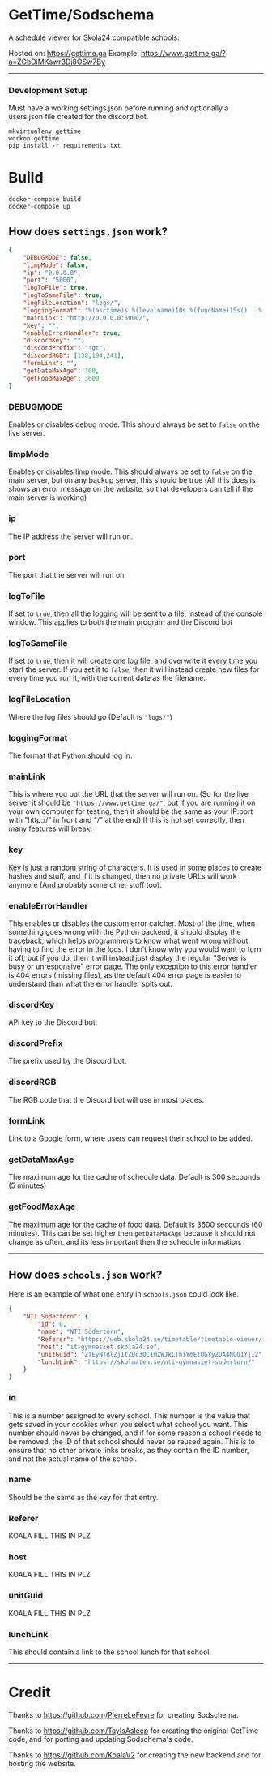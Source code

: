 # GetTime/Sodschema
A schedule viewer for Skola24 compatible schools.

Hosted on: https://gettime.ga
Example: https://www.gettime.ga/?a=ZGbDiMKswr3Dj8OSw7By

***

### Development Setup

Must have a working settings.json before running and optionally a users.json file created for  the discord bot.

```shell script
mkvirtualenv gettime
workon gettime
pip install -r requirements.txt
```

# Build
```shell script
docker-compose build
docker-compose up
```

## How does `settings.json` work?

```json
{
    "DEBUGMODE": false,
    "limpMode": false,
    "ip": "0.0.0.0",
    "port": "5000",
    "logToFile": true,
    "logToSameFile": true,
    "logFileLocation": "logs/",
    "loggingFormat": "%(asctime)s %(levelname)10s %(funcName)15s() : %(message)s",
    "mainLink": "http://0.0.0.0:5000/",
    "key": "",
    "enableErrorHandler": true,
    "discordKey": "",
    "discordPrefix": "!gt",
    "discordRGB": [138,194,241],
    "formLink": "",
    "getDataMaxAge": 300,
    "getFoodMaxAge": 3600
}
```

### DEBUGMODE
Enables or disables debug mode. This should always be set to `false` on the live server.

### limpMode
Enables or disables limp mode. This should always be set to `false` on the main server, but on any backup server, this should be true (All this does is shows an error message on the website, so that developers can tell if the main server is working)

### ip
The IP address the server will run on.

### port
The port that the server will run on.

### logToFile
If set to `true`, then all the logging will be sent to a file, instead of the console window. This applies to both the main program and the Discord bot

### logToSameFile
If set to `true`, then it will create one log file, and overwrite it every time you start the server. If you set it to `false`, then it will instead create new files for every time you run it, with the current date as the filename.

### logFileLocation
Where the log files should go (Default is `"logs/"`)

### loggingFormat
The format that Python should log in.

### mainLink
This is where you put the URL that the server will run on. (So for the live server it should be `"https://www.gettime.ga/"`, but if you are running it on your own computer for testing, then it should be the same as your IP:port with "http://" in front and "/" at the end) If this is not set correctly, then many features will break!

### key
Key is just a random string of characters. It is used in some places to create hashes and stuff, and if it is changed, then no private URLs will work anymore (And probably some other stuff too).

### enableErrorHandler
This enables or disables the custom error catcher. Most of the time, when something goes wrong with the Python backend, it should display the traceback, which helps programmers to know what went wrong without having to find the error in the logs. I don’t know why you would want to turn it off, but if you do, then it will instead just display the regular "Server is busy or unresponsive" error page. The only exception to this error handler is 404 errors (missing files), as the default 404 error page is easier to understand than what the error handler spits out.

### discordKey
API key to the Discord bot.

### discordPrefix
The prefix used by the Discord bot.

### discordRGB
The RGB code that the Discord bot will use in most places.

### formLink
Link to a Google form, where users can request their school to be added.

### getDataMaxAge
The maximum age for the cache of schedule data. Default is 300 secounds (5 minutes)

### getFoodMaxAge
The maximum age for the cache of food data. Default is 3600 secounds (60 minutes). This can be set higher then `getDataMaxAge` because it should not change as often, and its less important then the schedule information.

***

## How does `schools.json` work?

Here is an example of what one entry in `schools.json` could look like.

```json
{
    "NTI Södertörn": {
        "id": 0,
        "name": "NTI Södertörn",
        "Referer": "https://web.skola24.se/timetable/timetable-viewer/it-gymnasiet.skola24.se/IT-Gymnasiet%20S%C3%B6dert%C3%B6rn/",
        "host": "it-gymnasiet.skola24.se",
        "unitGuid": "ZTEyNTdlZjItZDc3OC1mZWJkLThiYmEtOGYyZDA4NGU1YjI2",
        "lunchLink": "https://skolmaten.se/nti-gymnasiet-sodertorn/"
    }
}
```

### id
This is a number assigned to every school. This number is the value that gets saved in your cookies when you select what school you want. This number should never be changed, and if for some reason a school needs to be removed, the ID of that school should never be reused again. This is to ensure that no other private links breaks, as they contain the ID number, and not the actual name of the school.

### name
Should be the same as the key for that entry.

### Referer
KOALA FILL THIS IN PLZ

### host
KOALA FILL THIS IN PLZ

### unitGuid
KOALA FILL THIS IN PLZ

### lunchLink
This should contain a link to the school lunch for that school.

***

# Credit
Thanks to https://github.com/PierreLeFevre for creating Sodschema.

Thanks to https://github.com/TayIsAsleep for creating the original GetTime code, and for porting and updating Sodschema's code.

Thanks to https://github.com/KoalaV2 for creating the new backend and for hosting the website.

